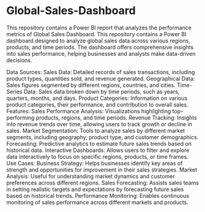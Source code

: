 # Global-Sales-Dashboard
This repository contains a Power BI report that analyzes the performance metrics of Global Sales Dashboard.
This repository contains a Power BI dashboard designed to analyze global sales data across various regions, products, and time periods. The dashboard offers comprehensive insights into sales performance, helping businesses and analysts make data-driven decisions.

Data Sources:
Sales Data: Detailed records of sales transactions, including product types, quantities sold, and revenue generated.
Geographical Data: Sales figures segmented by different regions, countries, and cities.
Time-Series Data: Sales data broken down by time periods, such as years, quarters, months, and days.
Product Categories: Information on various product categories, their performance, and contribution to overall sales.
Features:
Sales Performance Analysis: Visualizations highlighting top-performing products, regions, and time periods.
Revenue Tracking: Insights into revenue trends over time, allowing users to track growth or decline in sales.
Market Segmentation: Tools to analyze sales by different market segments, including geography, product type, and customer demographics.
Forecasting: Predictive analytics to estimate future sales trends based on historical data.
Interactive Dashboards: Allows users to filter and explore data interactively to focus on specific regions, products, or time frames.
Use Cases:
Business Strategy: Helps businesses identify key areas of strength and opportunities for improvement in their sales strategies.
Market Analysis: Useful for understanding market dynamics and customer preferences across different regions.
Sales Forecasting: Assists sales teams in setting realistic targets and expectations by forecasting future sales based on historical trends.
Performance Monitoring: Enables continuous monitoring of sales performance across different markets and products.
